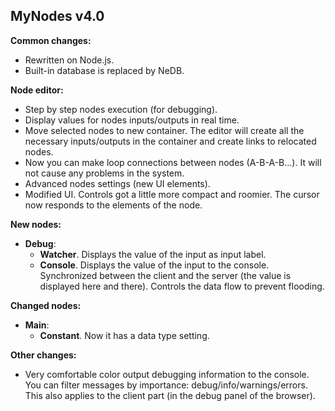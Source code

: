 MyNodes v4.0
---------------------

**Common changes:**

- Rewritten on Node.js.
- Built-in database is replaced by NeDB.



**Node editor:**

- Step by step nodes execution (for debugging).
- Display values ​​for nodes inputs/outputs in real time.
- Move selected nodes to new container. The editor will create all the necessary inputs/outputs in the container and create links to relocated nodes. 
- Now you can make loop connections between nodes (A-B-A-B...). It will not cause any problems in the system.
- Advanced nodes settings (new UI elements).
- Modified UI. Controls got a little more compact and roomier. 
  The cursor now responds to the elements of the node. 
 
 
 
**New nodes:**

- **Debug**:
  - **Watcher**. Displays the value of the input as input label.
  - **Console**. Displays the value of the input to the console. 
  Synchronized between the client and the server (the value is displayed here and there).
  Controls the data flow to prevent flooding.
  


**Changed nodes:**
  
- **Main**:
  - **Constant**. Now it has a data type setting.
  
  
**Other changes:**
- Very comfortable color output debugging information to the console. 
  You can filter messages by importance: debug/info/warnings/errors.
  This also applies to the client part (in the debug panel of the browser).
  